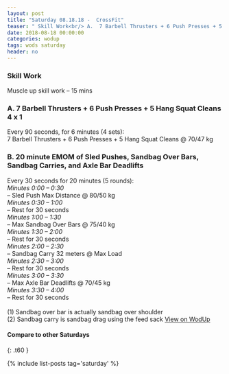 ```yaml
---
layout: post
title: "Saturday 08.18.18 -  CrossFit"
teaser: " Skill Work<br/> A.  7 Barbell Thrusters + 6 Push Presses + 5 Hang Squat Cleans 4 x 1<br/> B.  20 minute EMOM of Sled Pushes, Sandbag Over Bars, Sandbag Carries, and Axle Bar Deadlifts"
date: 2018-08-18 00:00:00
categories: wodup
tags: wods saturday
header: no
---
```



<h3> Skill Work</h3>
Muscle up skill work – 15 mins<br/>
<h3>A.  7 Barbell Thrusters + 6 Push Presses + 5 Hang Squat Cleans 4 x 1</h3>
Every 90 seconds, for 6 minutes (4 sets):<br/>7 Barbell Thrusters + 6 Push Presses + 5 Hang Squat Cleans @ 70/47 kg<br/>
<h3>B.  20 minute EMOM of Sled Pushes, Sandbag Over Bars, Sandbag Carries, and Axle Bar Deadlifts</h3>
Every 30 seconds for 20 minutes (5 rounds):<br/><em>Minutes 0:00 – 0:30</em><br/>– Sled Push Max Distance @ 80/50 kg<br/><em>Minutes 0:30 – 1:00</em><br/>– Rest for 30 seconds<br/><em>Minutes 1:00 – 1:30</em><br/>– Max Sandbag Over Bars @ 75/40 kg<br/><em>Minutes 1:30 – 2:00</em><br/>– Rest for 30 seconds<br/><em>Minutes 2:00 – 2:30</em><br/>– Sandbag Carry 32 meters @ Max Load<br/><em>Minutes 2:30 – 3:00</em><br/>– Rest for 30 seconds<br/><em>Minutes 3:00 – 3:30</em><br/>– Max Axle Bar Deadlifts @ 70/45 kg<br/><em>Minutes 3:30 – 4:00</em><br/>– Rest for 30 seconds<br/><br/>(1) Sandbag over bar is actually sandbag over shoulder<br/>
(2) Sandbag carry is sandbag drag using the feed sack
<a href="https://www.wodup.com/gyms/asphodel/wods/8453" target="blank">View on WodUp</a>


#### Compare to other Saturdays
{: .t60 }

{% include list-posts tag='saturday' %}
